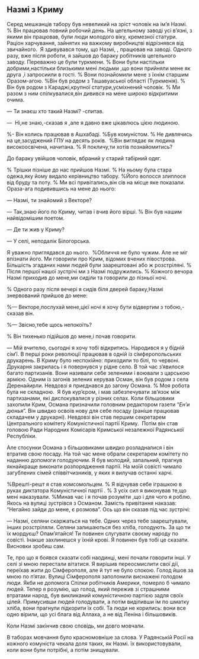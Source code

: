 ## Назмі з Криму

Серед мешканців табору був невеликий на зріст чоловік на ім’я Назмі.
% Він працював повний робочий день.
На цегельному заводі усі в’язні, з якими він працював, були люди молодого віку, кремезної статури.
Раціон харчування, зайнятих на важкому виробництві відрізнявся від звичайного.
 Я здивувався тому, що Назмі, , працював на заводі.
Одного разу, вже після роботи, я зайшов до бараку робітників цегельного заводу.
Переважно це були туркмени.
% Вони були настільки добрими,настільки близькими мені людьми ,що вони прийняли мене як друга ,і запросиили в гості.
% Вони познайомили мене з їхнім старшим  Оразом-агою.
%Він був родом з Ташавуаської області (Туркменія).
% Він був родом з Караджі,крупної статури,усміхнений чоловік.
% Ми разом з ним спілкувалися,він дивився на мене широко відкритими очима.

— Ти знаєш хто такий Назмі? -спитав.

—  Ні,не знаю,-сказав я ,але я давно вже цікавлюсь цією людиною.

%- Він колись працював в Ашхабаді.
%Був комуністом.
% Не дивлячись на це,засуджений ГПУ на десять років.
 %Він виглядає як людина високоосвічена, начитана.
% Я покличу,ти хотів познайомитись?

До бараку увійшов чоловік, вбраний у старий табірний одяг.

% Трішки пізніше до нас прийшов Назмі.
% На ньому була стара одежа,яку йому видало керівництво табору.
%Його волосся злиплося від бруду та поту.
% Ми всі привітались,він сів на місце яке показали.
Ораза-ага подивившись на мене до нього:

— Назмі, ти знайомий з Векторе?

— Так,знаю його по Криму, читав і вчив його вірші.
% Він був нашим  найвідомішим поетом.

— Де ти жив у Криму?

— У селі, неподалік Білогорська.

Я уважно приглядався до нього.
 %Обличчя не було чужим.
Але не міг впізнати його.
Ми говорили про Крим, відомих вчених півострова.
Більшість згаданих нами людей були заарештовані або ж розстріляні.
% Після першої нашої зустрічі ми з Назмі подружились.
% Кожного вечора Назмі приходив до мене,ми сиділи та говорили до пізньої ночі.

% Одного разу після вечері я сидів біля дверей бараку,Назмі знервований прийшов до мене:

%— Векторе,послухай мене,цієї ночі я хочу бути відвертим з тобою,-сказав він.

%— Звісно,тебе щось непокоїть?

% Він тихенько підійшов до мене,і почав говорити.

— Мій вчителю, сьогодні я хочу тобі відкритись.
Народився я у бідній сім’ї.
В перші роки революції працював в одній із сімферопольських друкарень.
В Криму було неспокійно: приходили то білі, то червоні.
Друкарня закрилась і я повернувся у рідне село.
В той час з’явилося багато партизанів.
Вони називали себе зеленими і воювали з царською армією.
Одним із загонів зелених керував Осман, він був родом з села Деренайирли.
Невдовзі я приєднався до загону Османа.
% Моя робота була не складною.
 Я був кур’єром, і мав забезпечувати зв’язок між партизанами, які дислокувалися у різних селах.
Коли більшовики захопили Крим, Османа призначили головним редактором газети “<var>Ен’и дюнья</var>”. Він швидко освоїв нову для себе посаду (раніше працював складачем у друкарні).
Невдовзі він став першим секретарем Центрального комітету Комуністичної партії Криму.
 Потім він став головою Ради Народних Комісарів Кримської незалежної Радянської Республіки.

Але стосунки Османа з більшовиками швидко розладналися і він втратив свою посаду.
На той час мене обрали секретарем комітету по наданню допомоги голодуючим.
Я був молодий, запальний, прагнув якнайкраще виконати розпорядження партії.
На моїй совісті чимало загублених сімей співвітчизників, у яких я вилучав останні харчі.


%Врешті-решт я став комсомольцем.
% Я відчував себе іграшкою в руках диктатора Комуністичної партії .
% З усіх сил я виконував те,що мені наказували.
%Минав час і я почав розуміти ,що і для чого я роблю.
Якось на вулиці зустрівся з Османом.
Замість привітання наказав: “Негайно зайди до мене, є розмова”. Ось що він сказав під час зустрічі:

— Назмі, селяни скаржаться на тебе.
Одних через тебе заарештували, інших розстріляли.
Селяни залишаються без хліба, голодують.
За що ти їх мордуєш?
Опам’ятайся!
Ти повинен слугувати своєму народу по совісті.
Інакше захлинешся у їхній крові.
Я повинен був тобі це сказати.
Висновки зробиш сам.

Те, про що я боявся сказати собі наодинці, мені почали говорити інші.
У селі зі мною перестали вітатися.
Я вирішив переосмислити свої дії, переїхав жити до Сімферополя, але й тут не було спокою.
Голод йшов за мною по п’ятах.
Вулиці Сімферополя заполонили виснажені голодом люди.
Якби не допомога Спілки робітників Америки, померло б чимало людей.
Тепер я розумію, що голод, який пережив зі страшними втратами народ, був викликаний комуністичною партією задля своїх цілей.
Примусивши людей голодувати, а потім виділивши їм по шматку хліба, вони прагнули підкорити їх собі.
Та люди не корились: вони все одно вірили, що усі блага від Аллаха, а не від Леніна і більшовиків.

Коли Назмі закінчив свою сповідь, ми довго мовчали.

В таборах мовчання було красномовніше за слова.
У Радянській Росії на кожного комуніста чекала доля таких, як Назмі.
їх використовували, коли вони були потрібні, а потім знищували.
